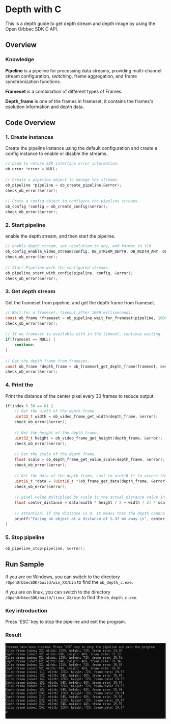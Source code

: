 # Depth with C

This is a depth guide to get depth stream and depth image by using the Open Orbbec SDK C API.

## Overview

### Knowledge

**Pipeline** is a pipeline for processing data streams, providing multi-channel stream configuration, switching, frame aggregation, and frame synchronization functions.

**Frameset** is a combination of different types of Frames.

**Depth_frame** is one of the frames in frameset, it contains the frames's  esolution information and depth data.

## Code Overview

### 1. Create instances

Create the pipeline instance using the default configuration and create a config instance to enable or disable the streams.

```c
// Used to return SDK interface error information.
ob_error *error = NULL;

// Create a pipeline object to manage the streams.
ob_pipeline *pipeline = ob_create_pipeline(&error);
check_ob_error(&error);

// Crete a config object to configure the pipeline streams.
ob_config *config = ob_create_config(&error);
check_ob_error(&error);
```

### 2. Start pipeline

enable the depth stream, and then start the pipeline.

```c
// enable depth stream, set resolution to any, and format to Y16.
ob_config_enable_video_stream(config, OB_STREAM_DEPTH, OB_WIDTH_ANY, OB_HEIGHT_ANY, OB_FPS_ANY, OB_FORMAT_Y16, &error);
check_ob_error(&error);

// Start Pipeline with the configured streams.
ob_pipeline_start_with_config(pipeline, config, &error);
check_ob_error(&error);
```

### 3. Get  depth stream

Get the frameset from pipeline, and get the depth frame from frameset.

```c
// Wait for a frameset, timeout after 1000 milliseconds.
const ob_frame *frameset = ob_pipeline_wait_for_frameset(pipeline, 1000, &error);
check_ob_error(&error);

// If no frameset is available with in the timeout, continue waiting.
if(frameset == NULL) {
    continue;
}

// Get the depth frame from frameset。
const ob_frame *depth_frame = ob_frameset_get_depth_frame(frameset, &error);
check_ob_error(&error);
```

### 4. Print the

Print the distance of the center pixel every 30 frames to reduce output.

```c
if(index % 30 == 0) {
    // Get the width of the depth frame.
    uint32_t width = ob_video_frame_get_width(depth_frame, &error);
    check_ob_error(&error);

    // Get the height of the depth frame.
    uint32_t height = ob_video_frame_get_height(depth_frame, &error);
    check_ob_error(&error);

    // Get the scale of the depth frame.
    float scale = ob_depth_frame_get_value_scale(depth_frame, &error);
    check_ob_error(&error);

    // Get the data of the depth frame, cast to uint16_t* to access the pixels directly for Y16 format.
    uint16_t *data = (uint16_t *)ob_frame_get_data(depth_frame, &error);
    check_ob_error(&error);

    // pixel value multiplied by scale is the actual distance value in millimeters
    float center_distance = data[width * height / 2 + width / 2] * scale;

    // attention: if the distance is 0, it means that the depth camera cannot detect the object（may be out of detection range）
    printf("Facing an object at a distance of %.3f mm away.\n", center_distance);
}
```

### 5. Stop pipeline

```c
ob_pipeline_stop(pipeline, &error);
```

## Run Sample

If you are on Windows, you can switch to the directory `/OpenOrbbecSDK/build/win_XX/bin` to find the `ob_depth_c.exe`.

If you are on linux, you can switch to the directory `/OpenOrbbecSDK/build/linux_XX/bin` to find the `ob_depth_c.exe`.

### Key introduction

Press 'ESC' key to stop the pipeline and exit the program.

### Result

![Quick_Start_C](/docs/resource/quick_start_c.png)

